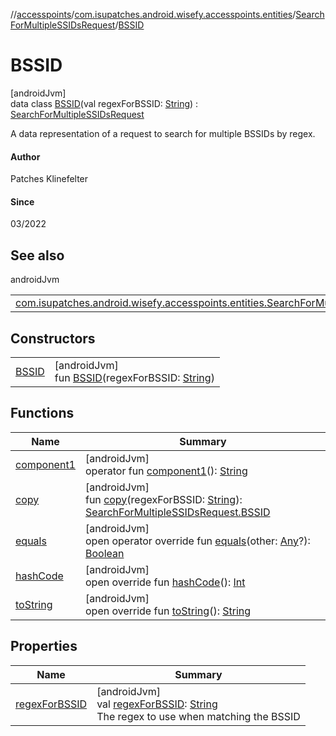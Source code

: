 //[accesspoints](../../../../index.md)/[com.isupatches.android.wisefy.accesspoints.entities](../../index.md)/[SearchForMultipleSSIDsRequest](../index.md)/[BSSID](index.md)

# BSSID

[androidJvm]\
data class [BSSID](index.md)(val regexForBSSID: [String](https://kotlinlang.org/api/latest/jvm/stdlib/kotlin/-string/index.html)) : [SearchForMultipleSSIDsRequest](../index.md)

A data representation of a request to search for multiple BSSIDs by regex.

#### Author

Patches Klinefelter

#### Since

03/2022

## See also

androidJvm

| | |
|---|---|
| [com.isupatches.android.wisefy.accesspoints.entities.SearchForMultipleSSIDsRequest](../index.md) |  |

## Constructors

| | |
|---|---|
| [BSSID](-b-s-s-i-d.md) | [androidJvm]<br>fun [BSSID](-b-s-s-i-d.md)(regexForBSSID: [String](https://kotlinlang.org/api/latest/jvm/stdlib/kotlin/-string/index.html)) |

## Functions

| Name | Summary |
|---|---|
| [component1](component1.md) | [androidJvm]<br>operator fun [component1](component1.md)(): [String](https://kotlinlang.org/api/latest/jvm/stdlib/kotlin/-string/index.html) |
| [copy](copy.md) | [androidJvm]<br>fun [copy](copy.md)(regexForBSSID: [String](https://kotlinlang.org/api/latest/jvm/stdlib/kotlin/-string/index.html)): [SearchForMultipleSSIDsRequest.BSSID](index.md) |
| [equals](../../-search-for-single-s-s-i-d-request/-b-s-s-i-d/index.md#585090901%2FFunctions%2F974708819) | [androidJvm]<br>open operator override fun [equals](../../-search-for-single-s-s-i-d-request/-b-s-s-i-d/index.md#585090901%2FFunctions%2F974708819)(other: [Any](https://kotlinlang.org/api/latest/jvm/stdlib/kotlin/-any/index.html)?): [Boolean](https://kotlinlang.org/api/latest/jvm/stdlib/kotlin/-boolean/index.html) |
| [hashCode](../../-search-for-single-s-s-i-d-request/-b-s-s-i-d/index.md#1794629105%2FFunctions%2F974708819) | [androidJvm]<br>open override fun [hashCode](../../-search-for-single-s-s-i-d-request/-b-s-s-i-d/index.md#1794629105%2FFunctions%2F974708819)(): [Int](https://kotlinlang.org/api/latest/jvm/stdlib/kotlin/-int/index.html) |
| [toString](../../-search-for-single-s-s-i-d-request/-b-s-s-i-d/index.md#1616463040%2FFunctions%2F974708819) | [androidJvm]<br>open override fun [toString](../../-search-for-single-s-s-i-d-request/-b-s-s-i-d/index.md#1616463040%2FFunctions%2F974708819)(): [String](https://kotlinlang.org/api/latest/jvm/stdlib/kotlin/-string/index.html) |

## Properties

| Name | Summary |
|---|---|
| [regexForBSSID](regex-for-b-s-s-i-d.md) | [androidJvm]<br>val [regexForBSSID](regex-for-b-s-s-i-d.md): [String](https://kotlinlang.org/api/latest/jvm/stdlib/kotlin/-string/index.html)<br>The regex to use when matching the BSSID |
